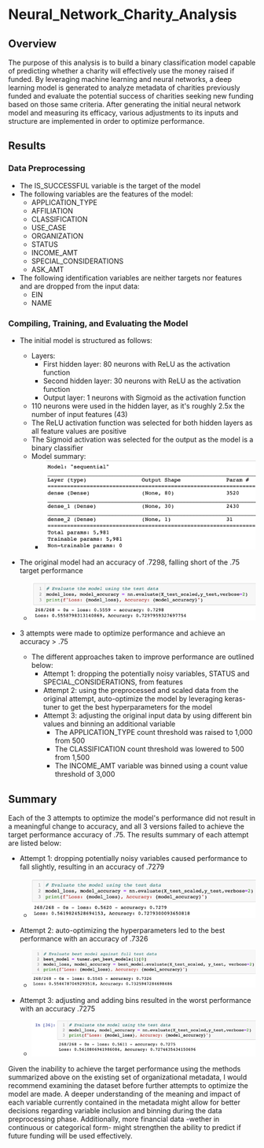 # Neural_Network_Charity_Analysis

## Overview

The purpose of this analysis is to build a binary classification model capable of predicting whether a charity will effectively use the money raised if funded. By leveraging machine learning and neural networks, a deep learning model is generated to analyze metadata of charities previously funded and evaluate the potential success of charities seeking new funding based on those same criteria. After generating the initial neural network model and measuring its efficacy, various adjustments to its inputs and structure are implemented in order to optimize performance.

## Results

### Data Preprocessing

- The IS_SUCCESSFUL variable is the target of the model
- The following variables are the features of the model:
  - APPLICATION_TYPE
  - AFFILIATION
  - CLASSIFICATION
  - USE_CASE
  - ORGANIZATION
  - STATUS
  - INCOME_AMT
  - SPECIAL_CONSIDERATIONS
  - ASK_AMT
- The following identification variables are neither targets nor features and are dropped from the input data:
  - EIN
  - NAME

### Compiling, Training, and Evaluating the Model

- The initial model is structured as follows:
  - Layers:
    - First hidden layer: 80 neurons with ReLU as the activation function
    - Second hidden layer: 30 neurons with ReLU as the activation function
    - Output layer: 1 neurons with Sigmoid as the activation function
  - 110 neurons were used in the hidden layer, as it's roughly 2.5x the number of input features (43)
  - The ReLU activation function was selected for both hidden layers as all feature values are positive
  - The Sigmoid activation was selected for the output as the model is a binary classifier
  - Model summary:
    - ![nn-original-summary-output](imgs/nn-original-summary-resized.png)

- The original model had an accuracy of .7298, falling short of the .75 target performance
  - ![accuracy-original-attempt](imgs/accuracy-original-attempt.png)

- 3 attempts were made to optimize performance and achieve an accuracy > .75
  - The different approaches taken to improve performance are outlined below:
    - Attempt 1: dropping the potentially noisy variables, STATUS and SPECIAL_CONSIDERATIONS, from features
    - Attempt 2: using the preprocessed and scaled data from the original attempt, auto-optimize the model by leveraging keras-tuner to get the best hyperparameters for the model
    - Attempt 3: adjusting the original input data by using different bin values and binning an additional variable
      - The APPLICATION_TYPE count threshold was raised to 1,000 from 500
      - The CLASSIFICATION count threshold was lowered to 500 from 1,500
      - The INCOME_AMT variable was binned using a count value threshold of 3,000

## Summary

Each of the 3 attempts to optimize the model's performance did not result in a meaningful change to accuracy, and all 3 versions failed to achieve the target performance accuracy of .75. The results summary of each attempt are listed below:

- Attempt 1: dropping potentially noisy variables caused performance to fall slightly, resulting in an accuracy of .7279
  - ![accuracy-optimization-attempt-1](imgs/optimization-attempt-1.png)

- Attempt 2: auto-optimizing the hyperparameters led to the best performance with an accuracy of .7326
  - ![accuracy-optimization-attempt-2](imgs/optimization-attempt-2.png)

- Attempt 3: adjusting and adding bins resulted in the worst performance with an accuracy .7275
  - ![accuracy-optimization-attempt-3](imgs/optimization-attempt-3.png)

Given the inability to achieve the target performance using the methods summarized above on the existing set of organizational metadata, I would recommend examining the dataset before further attempts to optimize the model are made. A deeper understanding of the meaning and impact of each variable currently contained in the metadata might allow for better decisions regarding variable inclusion and binning during the data preprocessing phase. Additionally, more financial data -wether in continuous or categorical form- might strengthen the ability to predict if future funding will be used effectively.
